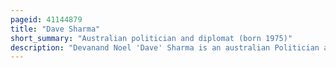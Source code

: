 ```yaml
---
pageid: 41144879
title: "Dave Sharma"
short_summary: "Australian politician and diplomat (born 1975)"
description: "Devanand Noel 'Dave' Sharma is an australian Politician and former public Servant and Diplomat who has served as Senator for New South Wales since November 2023. Prior to that he served as a Member for Wentworth in the House of Representatives from 2019 to 2022 when he lost the Seat to independent Challenger Allegra Spender. He is a member of the Liberal Party."
---
```

